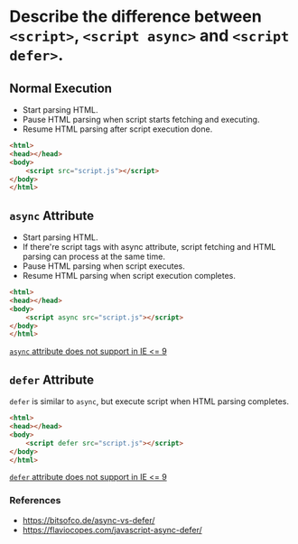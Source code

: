 # Describe the difference between `<script>`, `<script async>` and `<script defer>`.

## Normal Execution
 - Start parsing HTML.
 - Pause HTML parsing when script starts fetching and executing.
 - Resume HTML parsing after script execution done.
 
```html
<html>
<head></head>
<body>
    <script src="script.js"></script>
</body>
</html>
```
## `async` Attribute
 - Start parsing HTML.
 - If there're script tags with async attribute, script fetching and HTML parsing can process at the same time.
 - Pause HTML parsing when script executes.
 - Resume HTML parsing when script execution completes.

```html
<html>
<head></head>
<body>
    <script async src="script.js"></script>
</body>
</html>
```

[`async` attribute does not support in IE <= 9](https://caniuse.com/#search=async)

## `defer` Attribute
`defer` is similar to `async`, but execute script when HTML parsing completes.

```html
<html>
<head></head>
<body>
    <script defer src="script.js"></script>
</body>
</html>
```

[`defer` attribute does not support in IE <= 9](https://github.com/h5bp/lazyweb-requests/issues/42)

### References
 - https://bitsofco.de/async-vs-defer/
 - https://flaviocopes.com/javascript-async-defer/
 
